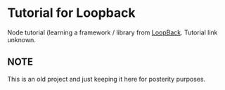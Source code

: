 # Tutorial for Loopback
Node tutorial (learning a framework / library from [LoopBack](http://loopback.io).  Tutorial link unknown.


## NOTE
This is an old project and just keeping it here for posterity purposes.